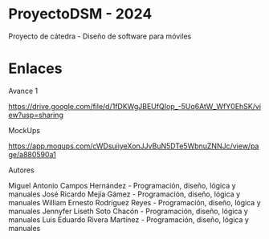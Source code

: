 # ProyectoDSM - 2024
Proyecto de cátedra - Diseño de software para móviles
# Enlaces
Avance 1

https://drive.google.com/file/d/1fDKWgJBEUfQIop_-5Uq6AtW_WfY0EhSK/view?usp=sharing

MockUps

https://app.moqups.com/cWDsuiiyeXonJJvBuN5DTe5WbnuZNNJc/view/page/a880590a1

Autores

Miguel Antonio Campos Hernández - Programación, diseño, lógica y manuales
José Ricardo Mejía Gámez - Programación, diseño, lógica y manuales
William Ernesto Rodríguez Reyes - Programación, diseño, lógica y manuales
Jennyfer Liseth Soto Chacón - Programación, diseño, lógica y manuales
Luis Eduardo Rivera Martínez - Programación, diseño, lógica y manuales

